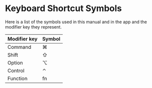 # Keyboard Shortcut Symbols

Here is a list of the symbols used in this manual and in the app and the modifier key they represent.

| Modifier key | Symbol |
| ------------ | ------ |
| Command      | ⌘      |
| Shift        | ⇧      |
| Option       | ⌥      |
| Control      | ⌃      |
| Function     | fn     |
